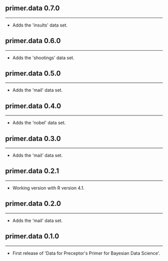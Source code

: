 ## primer.data 0.7.0

---

- Adds the 'insults' data set. 


## primer.data 0.6.0

---

- Adds the 'shootings' data set. 


## primer.data 0.5.0

---

- Adds the 'mail' data set. 


## primer.data 0.4.0

---

- Adds the 'nobel' data set. 


## primer.data 0.3.0

---

- Adds the 'mail' data set. 


## primer.data 0.2.1

---

- Working version with R version 4.1.


## primer.data 0.2.0

---

- Adds the 'mail' data set. 


## primer.data 0.1.0

---

- First release of 'Data for Preceptor's Primer for Bayesian Data Science'.
